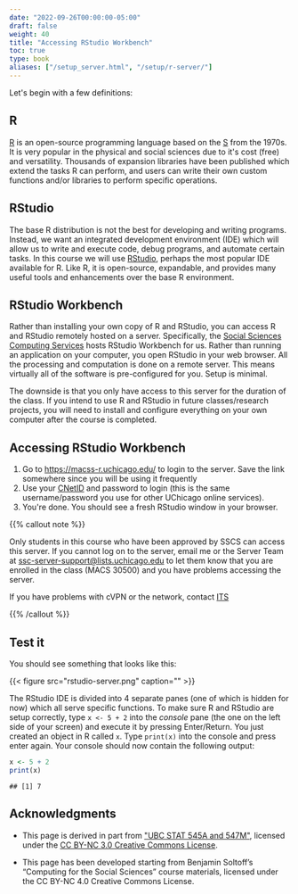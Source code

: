 ```yaml
---
date: "2022-09-26T00:00:00-05:00"
draft: false
weight: 40
title: "Accessing RStudio Workbench"
toc: true
type: book
aliases: ["/setup_server.html", "/setup/r-server/"]
---
```



Let's begin with a few definitions:

## R

[R](https://www.r-project.org/) is an open-source programming language based on the [S](https://en.wikipedia.org/wiki/S_(programming_language)) from the 1970s. It is very popular in the physical and social sciences due to it's cost (free) and versatility. Thousands of expansion libraries have been published which extend the tasks R can perform, and users can write their own custom functions and/or libraries to perform specific operations.

## RStudio

The base R distribution is not the best for developing and writing programs. Instead, we want an integrated development environment (IDE) which will allow us to write and execute code, debug programs, and automate certain tasks. In this course we will use [RStudio](https://www.rstudio.com/products/RStudio/), perhaps the most popular IDE available for R. Like R, it is open-source, expandable, and provides many useful tools and enhancements over the base R environment.

## RStudio Workbench

Rather than installing your own copy of R and RStudio, you can access R and RStudio remotely hosted on a server. Specifically, the [Social Sciences Computing Services](https://sscs.uchicago.edu/) hosts RStudio Workbench for us. Rather than running an application on your computer, you open RStudio in your web browser. All the processing and computation is done on a remote server. This means virtually all of the software is pre-configured for you. Setup is minimal.

The downside is that you only have access to this server for the duration of the class. If you intend to use R and RStudio in future classes/research projects, you will need to install and configure everything on your own computer after the course is completed.

## Accessing RStudio Workbench

1. Go to https://macss-r.uchicago.edu/ to login to the server. Save the link somewhere since you will be using it frequently
2. Use your [CNetID](https://uchicago.service-now.com/it?id=kb_article&kb=KB06000393) and password to login (this is the same username/password you use for other UChicago online services).
3. You're done. You should see a fresh RStudio window in your browser.

{{% callout note %}}

Only students in this course who have been approved by SSCS can access this server. If you cannot log on to the server, email me or the Server Team at ssc-server-support@lists.uchicago.edu to let them know that you are enrolled in the class (MACS 30500) and you have problems accessing the server.

If you have problems with cVPN or the network, contact [ITS](https://its.uchicago.edu/)

{{% /callout %}}

## Test it

You should see something that looks like this:

{{< figure src="rstudio-server.png" caption="" >}}

The RStudio IDE is divided into 4 separate panes (one of which is hidden for now) which all serve specific functions. To make sure R and RStudio are setup correctly, type `x <- 5 + 2` into the *console* pane (the one on the left side of your screen) and execute it by pressing Enter/Return. You just created an object in R called `x`. Type `print(x)` into the console and press enter again. Your console should now contain the following output:


```r
x <- 5 + 2
print(x)
```

```
## [1] 7
```

## Acknowledgments


* This page is derived in part from ["UBC STAT 545A and 547M"](http://stat545.com), licensed under the [CC BY-NC 3.0 Creative Commons License](https://creativecommons.org/licenses/by-nc/3.0/).

* This page has been developed starting from Benjamin Soltoff’s “Computing for the Social Sciences” course materials, licensed under the CC BY-NC 4.0 Creative Commons License.
